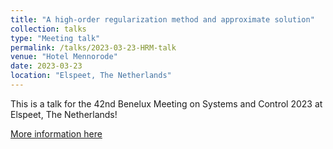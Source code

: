 ```yaml
---
title: "A high-order regularization method and approximate solution"
collection: talks
type: "Meeting talk"
permalink: /talks/2023-03-23-HRM-talk
venue: "Hotel Mennorode"
date: 2023-03-23
location: "Elspeet, The Netherlands"
---
```


This is a talk for the 42nd Benelux Meeting on Systems and Control 2023 at Elspeet, The Netherlands!

[More information here](https://www.beneluxmeeting.nl/2023/)

